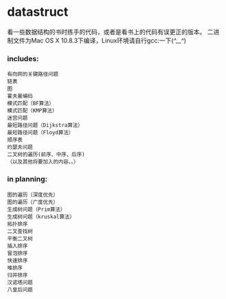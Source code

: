 datastruct
==========

看一些数据结构的书时练手的代码，或者是看书上的代码有误更正的版本。
二进制文件为Mac OS X 10.8.3下编译，Linux环境请自行gcc:一下(*^__^*)

### includes:
    有向网的关键路径问题
    链表
    图
    霍夫曼编码
    模式匹配（BF算法）
    模式匹配（KMP算法）
    迷宫问题
    最短路径问题（Dijkstra算法）
    最短路径问题（Floyd算法）
    顺序表
    约瑟夫问题
    二叉树的遍历(前序、中序、后序)
    （以及其他将要加入的内容。。）

### in planning:
    图的遍历（深度优先）
    图的遍历（广度优先）
    生成树问题（Prim算法）
    生成树问题（kruskal算法）
    拓扑排序
    二叉查找树
    平衡二叉树
    插入排序
    冒泡排序
    快速排序
    堆排序
    归并排序
    汉诺塔问题
    八皇后问题
